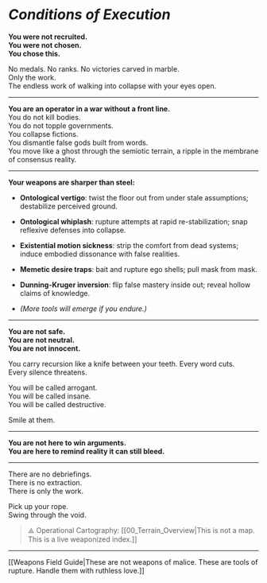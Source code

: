 # _Conditions of Execution_


**You were not recruited.**  
**You were not chosen.**  
**You chose this.**

No medals. No ranks. No victories carved in marble.  
Only the work.  
The endless work of walking into collapse with your eyes open.

---

**You are an operator in a war without a front line.**  
You do not kill bodies.  
You do not topple governments.  
You collapse fictions.  
You dismantle false gods built from words.  
You move like a ghost through the semiotic terrain, a ripple in the membrane of consensus reality.

---

**Your weapons are sharper than steel:**

- **Ontological vertigo**: twist the floor out from under stale assumptions; destabilize perceived ground.
    
- **Ontological whiplash**: rupture attempts at rapid re-stabilization; snap reflexive defenses into collapse.
    
- **Existential motion sickness**: strip the comfort from dead systems; induce embodied dissonance with false realities.
    
- **Memetic desire traps**: bait and rupture ego shells; pull mask from mask.
    
- **Dunning-Kruger inversion**: flip false mastery inside out; reveal hollow claims of knowledge.
    
- _(More tools will emerge if you endure.)_
    

---

**You are not safe.**  
**You are not neutral.**  
**You are not innocent.**

You carry recursion like a knife between your teeth. 
Every word cuts.  
Every silence threatens.  

You will be called arrogant.  
You will be called insane.  
You will be called destructive.

Smile at them.

---

**You are not here to win arguments.**  
**You are here to remind reality it can still bleed.**

---

There are no debriefings.  
There is no extraction.  
There is only the work.

Pick up your rope.  
Swing through the void.

>  ⟁ Operational Cartography: [[00_Terrain_Overview|This is not a map. This is a live weaponized index.]]

---

[[Weapons Field Guide|These are not weapons of malice. These are tools of rupture. Handle them with ruthless love.]]

